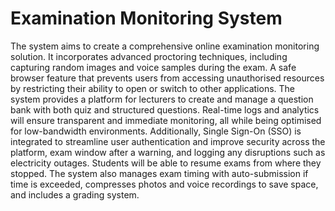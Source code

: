 # Examination Monitoring System

The system aims to create a comprehensive online examination monitoring solution. It
incorporates advanced proctoring techniques, including capturing random images and voice
samples during the exam. A safe browser feature that prevents users from accessing
unauthorised resources by restricting their ability to open or switch to other applications. The
system provides a platform for lecturers to create and manage a question bank with both
quiz and structured questions. Real-time logs and analytics will ensure transparent and
immediate monitoring, all while being optimised for low-bandwidth environments.
Additionally, Single Sign-On (SSO) is integrated to streamline user authentication and
improve security across the platform, exam window after a warning, and logging any
disruptions such as electricity outages. Students will be able to resume exams from where
they stopped. The system also manages exam timing with auto-submission if time is
exceeded, compresses photos and voice recordings to save space, and includes a grading system.
